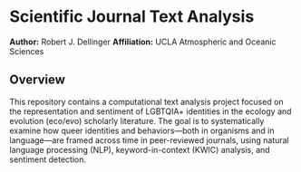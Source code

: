 #  Scientific Journal Text Analysis

**Author:** Robert J. Dellinger
**Affiliation:** UCLA Atmospheric and Oceanic Sciences

## Overview

This repository contains a computational text analysis project focused on the representation and sentiment of LGBTQIA+ identities in the ecology and evolution (eco/evo) scholarly literature. The goal is to systematically examine how queer identities and behaviors—both in organisms and in language—are framed across time in peer-reviewed journals, using natural language processing (NLP), keyword-in-context (KWIC) analysis, and sentiment detection.
